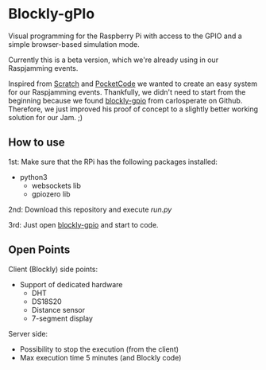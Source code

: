 # Blockly-gPIo
Visual programming for the Raspberry Pi with access to the GPIO and a simple browser-based simulation mode.

Currently this is a beta version, which we're already using in our Raspjamming events.

Inspired from [Scratch](https://scratch.mit.edu/) and [PocketCode](https://www.catrobat.org/intro/) we wanted 
to create an easy system for our Raspjamming events. Thankfully, we didn't need to start from the beginning because 
we found [blockly-gpio](https://github.com/carlosperate/Blockly-gPIo) from carlosperate on Github. Therefore, we 
just improved his proof of concept to a slightly better working solution for our Jam. ;)</p>

## How to use
1st: Make sure that the RPi has the following packages installed:
* python3
  * websockets lib
  * gpiozero lib

2nd: Download this repository and execute *run.py*

3rd: Just open [blockly-gpio](https://grazercomputerclub.github.io/Blockly-gPIo/) and start to code.

## Open Points
Client (Blockly) side points:
* Support of dedicated hardware
  * DHT
  * DS18S20
  * Distance sensor
  * 7-segment display

Server side:
* Possibility to stop the execution (from the client)
* Max execution time 5 minutes (and Blockly code)
